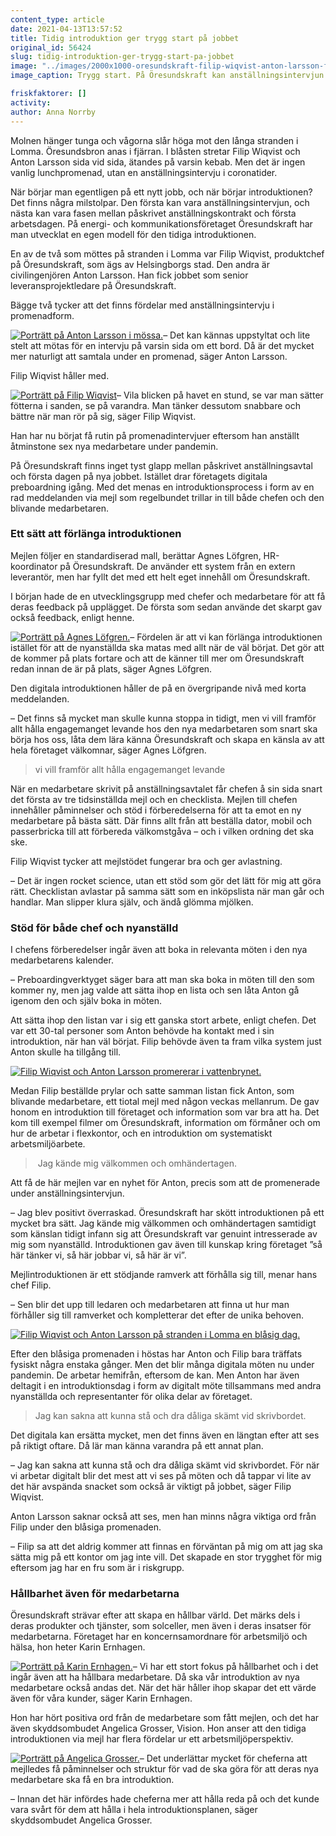 ```yaml
---
content_type: article
date: 2021-04-13T13:57:52
title: Tidig introduktion ger trygg start på jobbet
original_id: 56424
slug: tidig-introduktion-ger-trygg-start-pa-jobbet
image: "../images/2000x1000-oresundskraft-filip-wiqvist-anton-larsson-foto-johan-nilsson-TT.jpg"
image_caption: Trygg start. På Öresundskraft kan anställningsintervjun ske i promenadform. Så gjorde chefen Filip Wiqvist och medarbetaren Anton Larsson. Dessutom drar introduktionen igång redan före första dagen på jobbet.

friskfaktorer: []
activity:
author: Anna Norrby
---
```


Molnen hänger tunga och vågorna slår höga mot den långa stranden i Lomma. Öresundsbron anas i fjärran. I blåsten stretar Filip Wiqvist och Anton Larsson sida vid sida, ätandes på varsin kebab. Men det är ingen vanlig lunchpromenad, utan en anställningsintervju i coronatider.

När börjar man egentligen på ett nytt jobb, och när börjar introduktionen? Det finns några milstolpar. Den första kan vara anställningsintervjun, och nästa kan vara fasen mellan påskrivet anställningskontrakt och första arbetsdagen. På energi- och kommunikationsföretaget Öresundskraft har man utvecklat en egen modell för den tidiga introduktionen.

En av de två som möttes på stranden i Lomma var Filip Wiqvist, produktchef på Öresundskraft, som ägs av Helsingborgs stad. Den andra är civilingenjören Anton Larsson. Han fick jobbet som senior leveransprojektledare på Öresundskraft.

Bägge två tycker att det finns fördelar med anställningsintervju i promenadform.

[![Porträtt på Anton Larsson i mössa.](https://www.suntarbetsliv.se/wp-content/uploads/2021/04/200x220-anton-larsson-foto-johan-nilsson-tt.jpg)](https://www.suntarbetsliv.se/wp-content/uploads/2021/04/200x220-anton-larsson-foto-johan-nilsson-tt.jpg)– Det kan kännas uppstyltat och lite stelt att mötas för en intervju på varsin sida om ett bord. Då är det mycket mer naturligt att samtala under en promenad, säger Anton Larsson.

Filip Wiqvist håller med.

[![Porträtt på Filip Wiqvist](https://www.suntarbetsliv.se/wp-content/uploads/2021/04/200x220-filip-wiqvist-foto-johan-nilsson-tt.jpg)](https://www.suntarbetsliv.se/wp-content/uploads/2021/04/200x220-filip-wiqvist-foto-johan-nilsson-tt.jpg)– Vila blicken på havet en stund, se var man sätter fötterna i sanden, se på varandra. Man tänker dessutom snabbare och bättre när man rör på sig, säger Filip Wiqvist.

Han har nu börjat få rutin på promenadintervjuer eftersom han anställt åtminstone sex nya medarbetare under pandemin.

På Öresundskraft finns inget tyst glapp mellan påskrivet anställningsavtal och första dagen på nya jobbet. Istället drar företagets digitala preboardning igång. Med det menas en introduktionsprocess i form av en rad meddelanden via mejl som regelbundet trillar in till både chefen och den blivande medarbetaren.

### Ett sätt att förlänga introduktionen

Mejlen följer en standardiserad mall, berättar Agnes Löfgren, HR-koordinator på Öresundskraft. De använder ett system från en extern leverantör, men har fyllt det med ett helt eget innehåll om Öresundskraft.

I början hade de en utvecklingsgrupp med chefer och medarbetare för att få deras feedback på upplägget. De första som sedan använde det skarpt gav också feedback, enligt henne.

[![Porträtt på Agnes Löfgren.](https://www.suntarbetsliv.se/wp-content/uploads/2021/04/200x220-agnes-lofgren.jpg)](https://www.suntarbetsliv.se/wp-content/uploads/2021/04/200x220-agnes-lofgren.jpg)– Fördelen är att vi kan förlänga introduktionen istället för att de nyanställda ska matas med allt när de väl börjat. Det gör att de kommer på plats fortare och att de känner till mer om Öresundskraft redan innan de är på plats, säger Agnes Löfgren.

Den digitala introduktionen håller de på en övergripande nivå med korta meddelanden.

– Det finns så mycket man skulle kunna stoppa in tidigt, men vi vill framför allt hålla engagemanget levande hos den nya medarbetaren som snart ska börja hos oss, låta dem lära känna Öresundskraft och skapa en känsla av att hela företaget välkomnar, säger Agnes Löfgren.

> vi vill framför allt hålla engagemanget levande

När en medarbetare skrivit på anställningsavtalet får chefen å sin sida snart det första av tre tidsinställda mejl och en checklista. Mejlen till chefen innehåller påminnelser och stöd i förberedelserna för att ta emot en ny medarbetare på bästa sätt. Där finns allt från att beställa dator, mobil och passerbricka till att förbereda välkomstgåva – och i vilken ordning det ska ske.

Filip Wiqvist tycker att mejlstödet fungerar bra och ger avlastning.

– Det är ingen rocket science, utan ett stöd som gör det lätt för mig att göra rätt. Checklistan avlastar på samma sätt som en inköpslista när man går och handlar. Man slipper klura själv, och ändå glömma mjölken.

### Stöd för både chef och nyanställd

I chefens förberedelser ingår även att boka in relevanta möten i den nya medarbetarens kalender.

– Preboardingverktyget säger bara att man ska boka in möten till den som kommer ny, men jag valde att sätta ihop en lista och sen låta Anton gå igenom den och själv boka in möten.

Att sätta ihop den listan var i sig ett ganska stort arbete, enligt chefen. Det var ett 30-tal personer som Anton behövde ha kontakt med i sin introduktion, när han väl börjat. Filip behövde även ta fram vilka system just Anton skulle ha tillgång till.

[![Filip Wiqvist och Anton Larsson promererar i vattenbrynet. ](https://www.suntarbetsliv.se/wp-content/uploads/2021/04/750x400-filip-wiqvist-anton-larsson2-foto-jphan-nilsson-tt.jpg)](https://www.suntarbetsliv.se/wp-content/uploads/2021/04/750x400-filip-wiqvist-anton-larsson2-foto-jphan-nilsson-tt.jpg)

Medan Filip beställde prylar och satte samman listan fick Anton, som blivande medarbetare, ett tiotal mejl med någon veckas mellanrum. De gav honom en introduktion till företaget och information som var bra att ha. Det kom till exempel filmer om Öresundskraft, information om förmåner och om hur de arbetar i flexkontor, och en introduktion om systematiskt arbetsmiljöarbete.

>  Jag kände mig välkommen och omhändertagen.

Att få de här mejlen var en nyhet för Anton, precis som att de promenerade under anställningsintervjun.

– Jag blev positivt överraskad. Öresundskraft har skött introduktionen på ett mycket bra sätt. Jag kände mig välkommen och omhändertagen samtidigt som känslan tidigt infann sig att Öresundskraft var genuint intresserade av mig som nyanställd. Introduktionen gav även till kunskap kring företaget ”så här tänker vi, så här jobbar vi, så här är vi”.

Mejlintroduktionen är ett stödjande ramverk att förhålla sig till, menar hans chef Filip.

– Sen blir det upp till ledaren och medarbetaren att finna ut hur man förhåller sig till ramverket och kompletterar det efter de unika behoven.

[![Filip Wiqvist och Anton Larsson på stranden i Lomma en blåsig dag. ](https://www.suntarbetsliv.se/wp-content/uploads/2021/04/750x400-filip-wiqvist-anton-larsson-foto-johan-nilsson-tt.jpg)](https://www.suntarbetsliv.se/wp-content/uploads/2021/04/750x400-filip-wiqvist-anton-larsson-foto-johan-nilsson-tt.jpg)

Efter den blåsiga promenaden i höstas har Anton och Filip bara träffats fysiskt några enstaka gånger. Men det blir många digitala möten nu under pandemin. De arbetar hemifrån, eftersom de kan. Men Anton har även deltagit i en introduktionsdag i form av digitalt möte tillsammans med andra nyanställda och representanter för olika delar av företaget.

> Jag kan sakna att kunna stå och dra dåliga skämt vid skrivbordet.

Det digitala kan ersätta mycket, men det finns även en längtan efter att ses på riktigt oftare. Då lär man känna varandra på ett annat plan.

– Jag kan sakna att kunna stå och dra dåliga skämt vid skrivbordet. För när vi arbetar digitalt blir det mest att vi ses på möten och då tappar vi lite av det här avspända snacket som också är viktigt på jobbet, säger Filip Wiqvist.

Anton Larsson saknar också att ses, men han minns några viktiga ord från Filip under den blåsiga promenaden.

– Filip sa att det aldrig kommer att finnas en förväntan på mig om att jag ska sätta mig på ett kontor om jag inte vill. Det skapade en stor trygghet för mig eftersom jag har en fru som är i riskgrupp.

### Hållbarhet även för medarbetarna

Öresundskraft strävar efter att skapa en hållbar värld. Det märks dels i deras produkter och tjänster, som solceller, men även i deras insatser för medarbetarna. Företaget har en koncernsamordnare för arbetsmiljö och hälsa, hon heter Karin Ernhagen.

[![Porträtt på Karin Ernhagen.](https://www.suntarbetsliv.se/wp-content/uploads/2021/04/200x220-karin-ernhagen.jpg)](https://www.suntarbetsliv.se/wp-content/uploads/2021/04/200x220-karin-ernhagen.jpg)– Vi har ett stort fokus på hållbarhet och i det ingår även att ha hållbara medarbetare. Då ska vår introduktion av nya medarbetare också andas det. När det här håller ihop skapar det ett värde även för våra kunder, säger Karin Ernhagen.

Hon har hört positiva ord från de medarbetare som fått mejlen, och det har även skyddsombudet Angelica Grosser, Vision. Hon anser att den tidiga introduktionen via mejl har flera fördelar ur ett arbetsmiljöperspektiv.

[![Porträtt på Angelica Grosser.](https://www.suntarbetsliv.se/wp-content/uploads/2021/04/200x220-angelica-grosser.jpg)](https://www.suntarbetsliv.se/wp-content/uploads/2021/04/200x220-angelica-grosser.jpg)– Det underlättar mycket för cheferna att mejlledes få påminnelser och struktur för vad de ska göra för att deras nya medarbetare ska få en bra introduktion.

– Innan det här infördes hade cheferna mer att hålla reda på och det kunde vara svårt för dem att hålla i hela introduktionsplanen, säger skyddsombudet Angelica Grosser.

